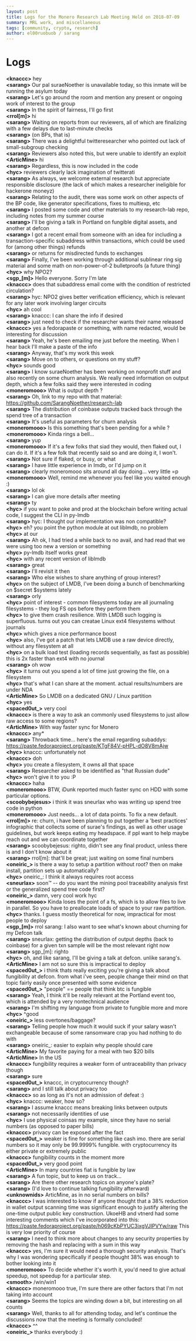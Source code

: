 ```yaml
---
layout: post
title: Logs for the Monero Research Lab Meeting Held on 2018-07-09
summary: MRL work, and miscellaneous
tags: [community, crypto, research]
author: el00ruobuob / sarang
---
```


# Logs  

**\<knaccc>** hey  
**\<sarang>** Our pal suraeNoether is unavailable today, so this inmate will be running the asylum today  
**\<sarang>** Let's go around the room and mention any present or ongoing work of interest to the group  
**\<sarang>** In the spirit of fairness, I'll go first  
**\<rrol[m]>** hi  
**\<sarang>** Waiting on reports from our reviewers, all of which are finalizing with a few delays due to last-minute checks  
**\<sarang>** (on BPs, that is)  
**\<sarang>** There was a delightful twitteresearcher who pointed out lack of small-subgroup checking  
**\<sarang>** Reviewers also noted this, but were unable to identify an exploit  
**\<ArticMine>** hi  
**\<sarang>** Regardless, this is now included in the code  
**\<hyc>** reviewers clearly lack imagination of twitterati  
**\<sarang>** As always, we welcome external research but appreciate responsible disclosure (the lack of which makes a researcher ineligible for hackerone moneyz)  
**\<sarang>** Relating to the audit, there was some work on other aspects of the BP code, like generator specifications, fixes to multiexp, etc  
**\<sarang>** I posted some code and other materials to my research-lab repo, including notes from my summer course  
**\<sarang>** I'll be giving a talk in Portland on fungible digital assets, and another at defcon  
**\<sarang>** I got a recent email from someone with an idea for including a transaction-specific subaddress within transactions, which could be used for (among other things) refunds  
**\<sarang>** or returns for misdirected funds to exchanges  
**\<sarang>** Finally, I've been working through additional sublinear ring sig material and some math on non-power-of-2 bulletproofs (a future thing)  
**\<hyc>** why NPO2?  
**\<sgp\_[m]>** Hello everyone. Sorry I'm late  
**\<knaccc>** does that subaddress email come with the condition of restricted circulation?  
**\<sarang>** hyc: NPO2 gives better verification efficiency, which is relevant for any later work involving larger circuits  
**\<hyc>** ah cool  
**\<sarang>** knaccc: I can share the info if desired  
**\<sarang>** just need to check if the researcher wants their name released  
**\<knaccc>** yes a fedorapaste or something, with name redacted, would be interesting for discussion  
**\<sarang>** Yeah, he's been emailing me just before the meeting. When I hear back I'll make a paste of the info  
**\<sarang>** Anyway, that's my work this week  
**\<sarang>** Move on to others, or questions on my stuff?  
**\<hyc>** sounds good  
**\<sarang>** I know suraeNoether has been working on nonprofit stuff and also recently on some churn analysis. We really need information on output depth, which a few folks said they were interested in coding  
**\<moneromooo>** What is output depth ?  
**\<sarang>** Oh, link to my repo with that material: https://github.com/SarangNoether/research-lab  
**\<sarang>** The distribution of coinbase outputs tracked back through the spend tree of a transaction  
**\<sarang>** It's useful as parameters for churn analysis  
**\<moneromooo>** Is this something that's been pending for a while ?  
**\<moneromooo>** Kinda rings a bell...  
**\<sarang>** yup  
**\<moneromooo>** If it's a few folks that siad they would, then flaked out, I can do it. If it's a few folk that recently said so and are doing it, I won't.  
**\<sarang>** Not sure if flaked, or busy, or what  
**\<sarang>** I have little experience in lmdb, or I'd jump on it  
**\<sarang>** clearly moneromooo sits around all day doing... very little =p  
**\<moneromooo>** Well, remind me whenever you feel like you waited enough :)  
**\<sarang>** lol ok  
**\<sarang>** I can give more details after meeting  
**\<sarang>** ty  
**\<hyc>** if you want to poke and prod at the blockchain before writing actual code, I suggest the CLI in py-lmdb  
**\<sarang>** hyc: I thought our implementation was non compatible?  
**\<hyc>** eh? you point the python module at out liblmdb, no problem  
**\<hyc>** at our  
**\<sarang>** Ah ok, I had tried a while back to no avail, and had read that we were using too new a version or something  
**\<hyc>** py-lmdb itself works great  
**\<hyc>** with any recent version of liblmdb  
**\<sarang>** great  
**\<sarang>** I'll revisit it then  
**\<sarang>** Who else wishes to share anything of group interest?  
**\<hyc>** on the subject of LMDB, I've been doing a bunch of benchmarking on $secret $systems lately  
**\<sarang>** orly  
**\<hyc>** point of interest - common filesystems today are all journaling filesystems - they log FS ops before they perform them  
**\<hyc>** to give them crash resilience. With LMDB such logging is superfluous. turns out you can creatae Linux ext4 filesystems without journals  
**\<hyc>** which gives a nice performance boost  
**\<hyc>** also, I've got a patch that lets LMDB use a raw device directly, without any filesystem at all  
**\<hyc>** on a bulk load test (loading records sequentially, as fast as possible) this is 2x faster than ext4 with no journal  
**\<sarang>** oh wow  
**\<hyc>** it turns out you spend a lot of time just growing the file, on a filesystem  
**\<hyc>** that's what I can share at the moment. actual results/numbers are under NDA  
**\<ArticMine>** So LMDB on a dedicated GNU / Linux partition  
**\<hyc>** yes  
**\<spaced0ut\_>** very cool  
**\<knaccc>** is there a way to ask an commonly used filesystems to just allow raw access to some regions?  
**\<ArticMine>** With way faster sync for Monero  
**\<knaccc>** any\*  
**\<sarang>** Throwback time... here's the email regarding subaddys: https://paste.fedoraproject.org/paste/KTgF84V-pHPL-dO8V8mAjw  
**\<hyc>** knaccc: unfortunately not  
**\<knaccc>** doh  
**\<hyc>** you create a filesystem, it owns all that space  
**\<sarang>** Researcher asked to be identified as "that Russian dude"  
**\<hyc>** won't give it to you :P  
**\<knaccc>** haha  
**\<moneromooo>** BTW, iDunk reported much faster sync on HDD with some particular options.  
**\<scoobybejesus>** i think it was sneurlax who was writing up spend tree code in python  
**\<moneromooo>** Just needs... a lot of data points. To fix a new default.  
**\<rrol[m]>** re: churn, i have been planning to put together a 'best practices' infographic that collects some of surae's findings, as well as other usage guidelines, but work keeps eating my headspace. if ppl want to help maybe reach out and we can coordinate together  
**\<sarang>** scoobybejesus: righto, didn't see any final product, unless there is and I don't know about it  
**\<sarang>** rrol[m]: that'll be great; just waiting on some final numbers  
**\<oneiric\_>** is there a way to setup a partition without root? then on make install, partition sets up automatically?  
**\<hyc>** oneiric\_: I think it always requires root access  
**\<sneurlax>** soon™ -- do you want the mining pool traceability analysis first or the generalized spend tree code first?  
**\<oneiric\_>** damn, very cool work hyc  
**\<moneromooo>** Kinda loses the point of a fs, which is to allow files to live in parallel. So you have to preallocate loads of space to your raw partition.  
**\<hyc>** thanks. I guess mostly theoretical for now, impractical for most people to deploy  
**\<sgp\_[m]>** rrol sarang: I also want to see what's known about churning for my Defcon talk  
**\<sarang>** sneurlax: getting the distribution of output depths (back to coinbase) for a given txn sample will be the most relevant right now  
**\<sarang>** sgp\_[m]: righto  
**\<hyc>** oh, and like sarang, I'll be giving a talk at defcon. unlike sarang's.  
**\<ArticMine>** I am not so sure this is impractical to deploy  
**\<spaced0ut\_>** i think thats really exciting you're giving a talk about fungibility at defcon. from what i've seen, people change their mind on that topic fairly easily once presented with some evidence  
**\<spaced0ut\_>** "people" == people that think btc is fungible  
**\<sarang>** Yeah, I think it'll be really relevant at the Portland event too, which is attended by a very nontechnical audience  
**\<sarang>** I'm shifting my language from private to fungible more and more  
**\<hyc>** ^good  
**\<oneiric\_>** less overtones/baggage?  
**\<sarang>** Telling people how much it would suck if your salary wasn't exchangeable because of some ransomware crap you had nothing to do with  
**\<sarang>** oneiric\_: easier to explain why people should care  
**\<ArticMine>** My favorite paying for a meal with two $20 bills  
**\<ArticMine>** In the US  
**\<knaccc>** fungibility requires a weaker form of untraceability than privacy though  
**\<sarang>** sure  
**\<spaced0ut\_>** knaccc, in cryptocurrency though?  
**\<sarang>** and I still talk about privacy too  
**\<knaccc>** so as long as it's not an admission of defeat :)  
**\<hyc>** knaccc: weaker, how so?  
**\<sarang>** I assume knaccc means breaking links between outputs  
**\<sarang>** not necessarily identities of use  
**\<hyc>** I use physical coinsas my example, since they have no serial numbers (as opposed to paper bills)  
**\<knaccc>** privacy can be exposed after the fact  
**\<spaced0ut\_>** weaker is fine for something like cash imo. there are serial numbers so it may only be 99.9999% fungible. with cryptocurrency its either private or extremely public  
**\<knaccc>** fungibility counts in the moment more  
**\<spaced0ut\_>** very good point  
**\<ArticMine>** In many countries fiat is fungible by law  
**\<sarang>** A fun topic, but to keep us on track...  
**\<sarang>** Are there other research topics on anyone's plate?  
**\<sarang>** (I'd love to continue talking fungibility afterward)  
**\<unknownids>** ArticMine, as in no serial numbers on bills?  
**\<knaccc>** I was interested to know if anyone thought that a 38% reduction in wallet output scanning time was significant enough to justify altering the one-time output public key construction. UkoeHB and vtnerd had some interesting comments which I've incorporated into this: https://paste.fedoraproject.org/paste/h069cKbPYUC3ixgVJIPVYw/raw  This is very low priority of course  
**\<sarang>** I need to think more about changes to any security properties by removing the hash and replacing with a sum in this way  
**\<knaccc>** yes, I'm sure it would need a thorough security analysis. That's why I was wondering specifically if people thought 38% was enough to bother looking into it  
**\<moneromooo>** To decide whether it's worth it, you'd need to give actual speedup, not speedup for a particular step.  
**\<smooth>** /win/win1  
**\<knaccc>** moneromooo true, I'm sure there are other factors that I'm not taking into account  
**\<sarang>** Seems the topics are winding down a bit, but interesting on all counts  
**\<sarang>** Well, thanks to all for attending today, and let's continue the discussions now that the meeting is formally concluded!  
**\<knaccc>** ^^  
**\<oneiric\_>** thanks everybody :)  
